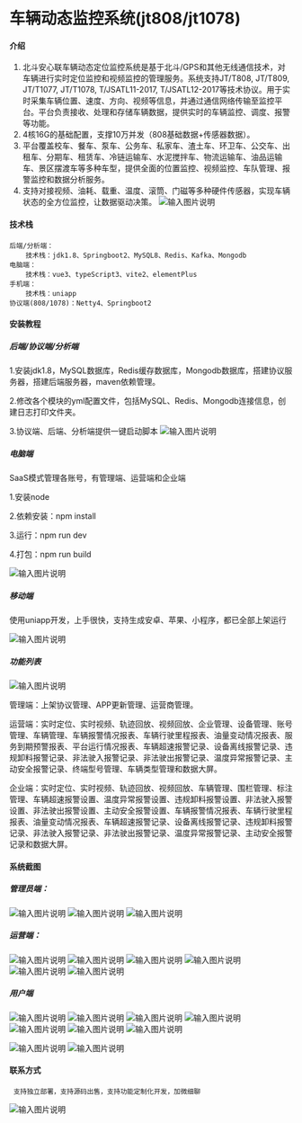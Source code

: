 # 车辆动态监控系统(jt808/jt1078)

#### 介绍

1. 北斗安心联车辆动态定位监控系统是基于北斗/GPS和其他无线通信技术，对车辆进行实时定位监控和视频监控的管理服务。系统支持JT/T808, JT/T809, JT/T1077, JT/T1078, T/JSATL11-2017, T/JSATL12-2017等技术协议。用于实时采集车辆位置、速度、方向、视频等信息，并通过通信网络传输至监控平台。平台负责接收、处理和存储车辆数据，提供实时的车辆监控、调度、报警等功能。
2. 4核16G的基础配置，支撑10万并发（808基础数据+传感器数据）。
3. 平台覆盖校车、餐车、泵车、公务车、私家车、渣土车、环卫车、公交车、出租车、分期车、租赁车、冷链运输车、水泥搅拌车、物流运输车、油品运输车、景区摆渡车等多种车型，提供全面的位置监控、视频监控、车队管理、报警监控和数据分析服务。
4. 支持对接视频、油耗、载重、温度、滚筒、门磁等多种硬件传感器，实现车辆状态的全方位监控，让数据驱动决策。
   ![输入图片说明](20241217141628.png)

#### 技术栈

```
后端/分析端：
    技术栈：jdk1.8、Springboot2、MySQL8、Redis、Kafka、Mongodb
电脑端：
    技术栈：vue3、typeScript3、vite2、elementPlus
手机端：
    技术栈：uniapp
协议端(808/1078)：Netty4、Springboot2
```

#### 安装教程

##### 后端/协议端/分析端

1.安装jdk1.8，MySQL数据库，Redis缓存数据库，Mongodb数据库，搭建协议服务器，搭建后端服务器，maven依赖管理。

2.修改各个模块的yml配置文件，包括MySQL、Redis、Mongodb连接信息，创建日志打印文件夹。

3.协议端、后端、分析端提供一键启动脚本
![输入图片说明](20241217113259.png)

##### 电脑端

SaaS模式管理各账号，有管理端、运营端和企业端

1.安装node

2.依赖安装：npm install 

3.运行：npm run dev 

4.打包：npm run build

![输入图片说明](20241217123348.png)

##### 移动端

使用uniapp开发，上手很快，支持生成安卓、苹果、小程序，都已全部上架运行

![输入图片说明](20241217123433.png)

##### 功能列表

![输入图片说明](20241217160248.jpg)

管理端：上架协议管理、APP更新管理、运营商管理。

运营端：实时定位、实时视频、轨迹回放、视频回放、企业管理、设备管理、账号管理、车辆管理、车辆报警情况报表、车辆行驶里程报表、油量变动情况报表、服务到期预警报表、平台运行情况报表、车辆超速报警记录、设备离线报警记录、违规卸料报警记录、非法驶入报警记录、非法驶出报警记录、温度异常报警记录、主动安全报警记录、终端型号管理、车辆类型管理和数据大屏。

企业端：实时定位、实时视频、轨迹回放、视频回放、车辆管理、围栏管理、标注管理、车辆超速报警设置、温度异常报警设置、违规卸料报警设置、非法驶入报警设置、非法驶出报警设置、主动安全报警设置、车辆报警情况报表、车辆行驶里程报表、油量变动情况报表、车辆超速报警记录、设备离线报警记录、违规卸料报警记录、非法驶入报警记录、非法驶出报警记录、温度异常报警记录、主动安全报警记录和数据大屏。

#### 系统截图

##### 管理员端：

![输入图片说明](login_20241217124751.png)
![输入图片说明](admin_20241217124649.png)
![输入图片说明](admin_20241217124740.png)

##### 运营端：

![输入图片说明](operator-1.png)
![输入图片说明](operator-2.png)
![输入图片说明](operator-3.png)
![输入图片说明](operator-4.png)
![输入图片说明](operator-5.png)
![输入图片说明](operator-6.png)

##### 用户端

![输入图片说明](20241217150050.png)
![输入图片说明](20241217150051.png)
![输入图片说明](20241217150052.png)
![输入图片说明](20241217142122.png)
![输入图片说明](20241217141952.png)
![输入图片说明](20241217141827.png)
![输入图片说明](20241217141253.png)

![输入图片说明](20241217141253.png)
![输入图片说明](20241217141254.png)

#### 联系方式

```
 支持独立部署，支持源码出售，支持功能定制化开发，加微细聊
```

![输入图片说明](20241217161339.jpg)
